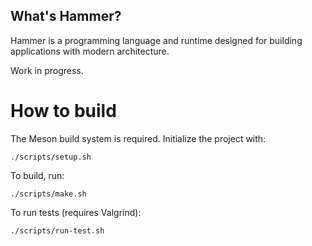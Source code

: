 ## What's Hammer?

Hammer is a programming language and runtime designed for building applications with modern architecture.

Work in progress.

# How to build

The Meson build system is required. Initialize the project with:

    ./scripts/setup.sh

To build, run:

    ./scripts/make.sh

To run tests (requires Valgrind):

    ./scripts/run-test.sh